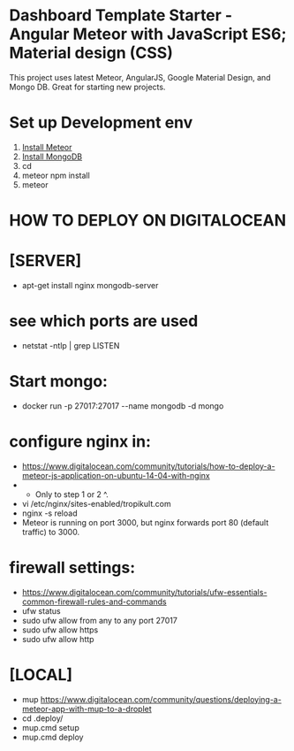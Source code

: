 # Dashboard Template Starter - Angular Meteor with JavaScript ES6; Material design (CSS)
This project uses latest Meteor, AngularJS, Google Material Design, and Mongo DB. Great for starting new projects.

# Set up Development env
1. [Install Meteor](https://www.meteor.com/install)
2. [Install MongoDB](https://docs.mongodb.com/manual/tutorial/install-mongodb-on-windows/#install-mongodb-community-edition)
2. cd <project directory>
3. meteor npm install
4. meteor

# HOW TO DEPLOY ON DIGITALOCEAN
# [SERVER]
* apt-get install nginx mongodb-server

# see which ports are used
* netstat -ntlp | grep LISTEN

# Start mongo:
* docker run -p 27017:27017 --name mongodb -d mongo

# configure nginx in:
* https://www.digitalocean.com/community/tutorials/how-to-deploy-a-meteor-js-application-on-ubuntu-14-04-with-nginx
* * Only to step 1 or 2 ^.
* vi /etc/nginx/sites-enabled/tropikult.com
* nginx -s reload
* Meteor is running on port 3000, but nginx forwards port 80 (default traffic) to 3000.

# firewall settings:
* https://www.digitalocean.com/community/tutorials/ufw-essentials-common-firewall-rules-and-commands
* ufw status
* sudo ufw allow from any to any port 27017
* sudo ufw allow https
* sudo ufw allow http


# [LOCAL]
* mup https://www.digitalocean.com/community/questions/deploying-a-meteor-app-with-mup-to-a-droplet
* cd .deploy/
* mup.cmd setup
* mup.cmd deploy
